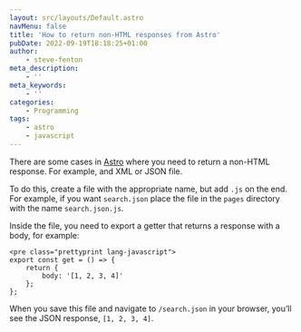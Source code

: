 ```yaml
---
layout: src/layouts/Default.astro
navMenu: false
title: 'How to return non-HTML responses from Astro'
pubDate: 2022-09-19T18:18:25+01:00
author:
    - steve-fenton
meta_description:
    - ''
meta_keywords:
    - ''
categories:
    - Programming
tags:
    - astro
    - javascript
---
```


There are some cases in [Astro](https://astro.build) where you need to return a non-HTML response. For example, and XML or JSON file.

To do this, create a file with the appropriate name, but add `.js` on the end. For example, if you want `search.json` place the file in the `pages` directory with the name `search.json.js`.

Inside the file, you need to export a getter that returns a response with a body, for example:

```
<pre class="prettyprint lang-javascript">
export const get = () => {
    return {
        body: '[1, 2, 3, 4]'
    };
};
```

When you save this file and navigate to `/search.json` in your browser, you’ll see the JSON response, `[1, 2, 3, 4]`.
